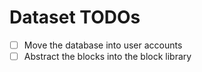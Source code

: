 # Dataset TODOs

- [ ] Move the database into user accounts
- [ ] Abstract the blocks into the block library
